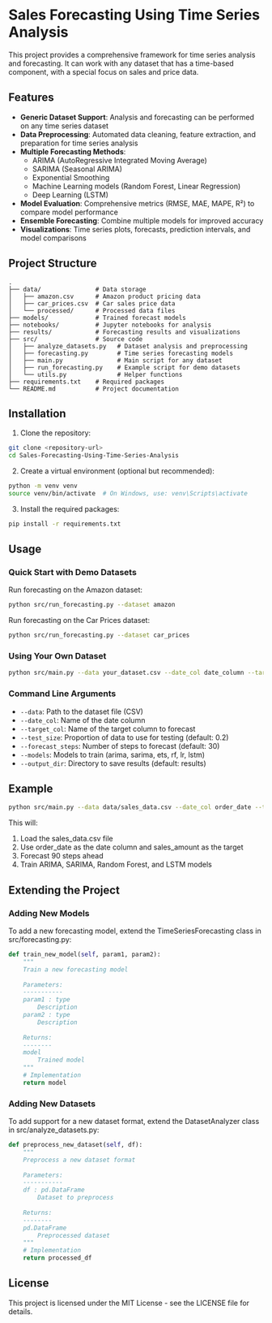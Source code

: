 # Sales Forecasting Using Time Series Analysis

This project provides a comprehensive framework for time series analysis and forecasting. It can work with any dataset that has a time-based component, with a special focus on sales and price data.

## Features

- **Generic Dataset Support**: Analysis and forecasting can be performed on any time series dataset
- **Data Preprocessing**: Automated data cleaning, feature extraction, and preparation for time series analysis
- **Multiple Forecasting Methods**:
  - ARIMA (AutoRegressive Integrated Moving Average)
  - SARIMA (Seasonal ARIMA)
  - Exponential Smoothing
  - Machine Learning models (Random Forest, Linear Regression)
  - Deep Learning (LSTM)
- **Model Evaluation**: Comprehensive metrics (RMSE, MAE, MAPE, R²) to compare model performance
- **Ensemble Forecasting**: Combine multiple models for improved accuracy
- **Visualizations**: Time series plots, forecasts, prediction intervals, and model comparisons

## Project Structure

```
.
├── data/               # Data storage
│   ├── amazon.csv      # Amazon product pricing data
│   ├── car_prices.csv  # Car sales price data
│   └── processed/      # Processed data files
├── models/             # Trained forecast models
├── notebooks/          # Jupyter notebooks for analysis
├── results/            # Forecasting results and visualizations
├── src/                # Source code
│   ├── analyze_datasets.py   # Dataset analysis and preprocessing
│   ├── forecasting.py        # Time series forecasting models
│   ├── main.py               # Main script for any dataset
│   ├── run_forecasting.py    # Example script for demo datasets
│   └── utils.py              # Helper functions
├── requirements.txt    # Required packages
└── README.md           # Project documentation
```

## Installation

1. Clone the repository:
```bash
git clone <repository-url>
cd Sales-Forecasting-Using-Time-Series-Analysis
```

2. Create a virtual environment (optional but recommended):
```bash
python -m venv venv
source venv/bin/activate  # On Windows, use: venv\Scripts\activate
```

3. Install the required packages:
```bash
pip install -r requirements.txt
```

## Usage

### Quick Start with Demo Datasets

Run forecasting on the Amazon dataset:
```bash
python src/run_forecasting.py --dataset amazon
```

Run forecasting on the Car Prices dataset:
```bash
python src/run_forecasting.py --dataset car_prices
```

### Using Your Own Dataset

```bash
python src/main.py --data your_dataset.csv --date_col date_column --target_col target_column
```

### Command Line Arguments

- `--data`: Path to the dataset file (CSV)
- `--date_col`: Name of the date column
- `--target_col`: Name of the target column to forecast
- `--test_size`: Proportion of data to use for testing (default: 0.2)
- `--forecast_steps`: Number of steps to forecast (default: 30)
- `--models`: Models to train (arima, sarima, ets, rf, lr, lstm)
- `--output_dir`: Directory to save results (default: results)

## Example

```bash
python src/main.py --data data/sales_data.csv --date_col order_date --target_col sales_amount --forecast_steps 90 --models arima sarima rf lstm
```

This will:
1. Load the sales_data.csv file
2. Use order_date as the date column and sales_amount as the target
3. Forecast 90 steps ahead
4. Train ARIMA, SARIMA, Random Forest, and LSTM models

## Extending the Project

### Adding New Models

To add a new forecasting model, extend the TimeSeriesForecasting class in src/forecasting.py:

```python
def train_new_model(self, param1, param2):
    """
    Train a new forecasting model
    
    Parameters:
    -----------
    param1 : type
        Description
    param2 : type
        Description
        
    Returns:
    --------
    model
        Trained model
    """
    # Implementation
    return model
```

### Adding New Datasets

To add support for a new dataset format, extend the DatasetAnalyzer class in src/analyze_datasets.py:

```python
def preprocess_new_dataset(self, df):
    """
    Preprocess a new dataset format
    
    Parameters:
    -----------
    df : pd.DataFrame
        Dataset to preprocess
        
    Returns:
    --------
    pd.DataFrame
        Preprocessed dataset
    """
    # Implementation
    return processed_df
```

## License

This project is licensed under the MIT License - see the LICENSE file for details. 